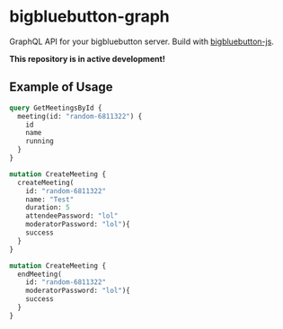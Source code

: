 # bigbluebutton-graph

GraphQL API for your bigbluebutton server. Build with [bigbluebutton-js](https://aakatev.github.io/bigbluebutton-js-docs/). 

**This repository is in active development!**

## Example of Usage

```graphql
query GetMeetingsById {
  meeting(id: "random-6811322") {
    id
    name
    running
  }
}

mutation CreateMeeting {
  createMeeting(
    id: "random-6811322"
    name: "Test"
    duration: 5 
    attendeePassword: "lol" 
    moderatorPassword: "lol"){
    success
  }
}

mutation CreateMeeting {
  endMeeting(
    id: "random-6811322"
    moderatorPassword: "lol"){
    success
  }
}
```